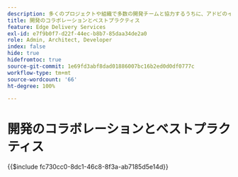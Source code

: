 ```yaml
---
description: 多くのプロジェクトや組織で多数の開発チームと協力するうちに、アドビのインサイトの一部を収集することが役に立つとわかりました。一部は AEM に関連していますが、大部分は汎用フロントエンド開発に関連しているか、開発者チームでの共同作業方法に関する一般的なガイドラインに過ぎません。
title: 開発のコラボレーションとベストプラクティス
feature: Edge Delivery Services
exl-id: e7f9b0f7-d22f-44ec-b8b7-85daa34de2a0
role: Admin, Architect, Developer
index: false
hide: true
hidefromtoc: true
source-git-commit: 1e69fd3abf8dad01886007bc16b2ed0d0df0777c
workflow-type: tm+mt
source-wordcount: '66'
ht-degree: 100%

---
```


# 開発のコラボレーションとベストプラクティス

{{$include fc730cc0-8dc1-46c8-8f3a-ab7185d5e14d}}
